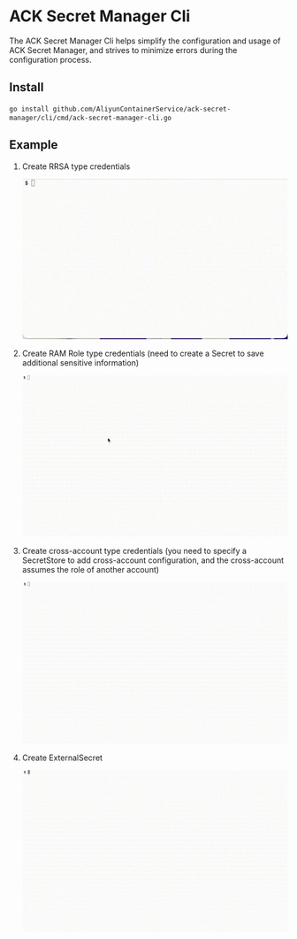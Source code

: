 

# ACK Secret Manager Cli

The ACK Secret Manager Cli helps simplify the configuration and usage of ACK Secret Manager, and strives to minimize errors during the configuration process.



## Install

```shell
go install github.com/AliyunContainerService/ack-secret-manager/cli/cmd/ack-secret-manager-cli.go
```

## Example

1. Create RRSA type credentials

   ![](./img/rrsa.gif)

2. Create RAM Role type credentials (need to create a Secret to save additional sensitive information)

   ![](./img/ramrole.gif)

3. Create cross-account type credentials (you need to specify a SecretStore to add cross-account configuration, and the cross-account assumes the role of another account)

   ![](./img/cross.gif)

4. Create ExternalSecret

   ![](./img/es.gif)



